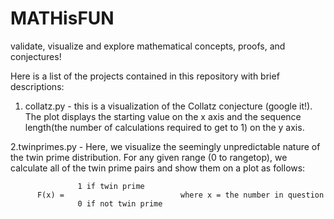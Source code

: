 # MATHisFUN
validate, visualize and explore mathematical concepts, proofs, and conjectures!

Here is a list of the projects contained in this repository with brief descriptions:

1. collatz.py - this is a visualization of the Collatz conjecture (google it!). The plot displays the starting value on the x axis
and the sequence length(the number of calculations required to get to 1) on the y axis.

2.twinprimes.py - Here, we visualize the seemingly unpredictable nature of the twin prime distribution. For any given range (0 to rangetop),
we calculate all of the twin prime pairs and show them on a plot as follows:
               
                   1 if twin prime
          F(x) =                          where x = the number in question
                   0 if not twin prime
                   
                 
                   
                   

